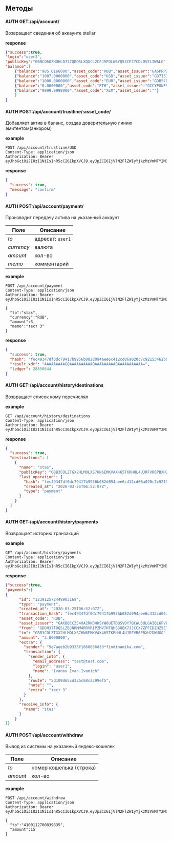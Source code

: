 ## Методы

#### AUTH GET:/api/account/
Возвращает сведения об аккаунте stellar

**response**

```json
{"success":true,
"login":"user2",
"publicKey":"GBNCO6OZHOHLD737QBO5LXQUCL2CFJ5FOLW6YQ53CE77CDLOVZLIWALG",
"balance":[
    {"balance":"985.0166000","asset_code":"RUB","asset_issuer":"GA6PRPZOOYMQMDNPJZA46TJRUEXHTIQ2DE3XUPM5ZXYH7BVJ3HZC5TOB"},
    {"balance":"1007.0000000","asset_code":"USD","asset_issuer":"GD7I5IWXUWUJRW2FXDWDMIMNTVV63SB3YFBE5S7SGM3TWWNJKWRM32VD"},
    {"balance":"1000.0000000","asset_code":"EUR","asset_issuer":"GDB57DYTYHFPC6EBZTE2EN352RZRMYAJ7SQYLVUABOBYEQKH6IXOT6UU"},
    {"balance":"0.0000000","asset_code":"ETH","asset_issuer":"GCCYPUNF5VKKCS5AC2BQLI4J2MFCNCRZLFSMIK6CBDCCY4BLG35NJMJL"},
    {"balance":"9999.9998000","asset_code":"XLM","asset_issuer":""}
    ]
}
```

#### AUTH POST:/api/account/trustline/:asset_code/
Добавляет актив в баланс, создав доверительную линию эмитентом(анкором)

**example**
```http request
POST /api/account/trustline/USD
Content-Type: application/json
Authorization: Bearer eyJhbGciOiJIUzI1NiIsInR5cCI6IkpXVCJ9.eyJpZCI6IjVlN2FlZWIyYjkzMzVmMTY2MDY1NmQzMSIsInJvbGUiOiJ1c2VyIiwiaWF0IjoxNTg1MTE0ODA4LCJleHAiOjE1ODUxNTgwMDh9.2T60TxeY5mbPgbEj5DXTM01n5MQkkLm0DUZRU2x6EHc

```
**response**
```json
{
  "success": true,
  "message": "confirm"
}
```
#### AUTH POST:/api/account/payment/
Производит передачу актива на указанный аккаунт

Поле | Описание
--- | ---
_to_| адресат: `user1`
_currency_| валюта
_amount_| кол-во 
_memo_| комментарий

**example**
```http request
POST /api/account/payment
Content-Type: application/json
Authorization: Bearer eyJhbGciOiJIUzI1NiIsInR5cCI6IkpXVCJ9.eyJpZCI6IjVlN2FlZWIyYjkzMzVmMTY2MDY1NmQzMSIsInJvbGUiOiJ1c2VyIiwiaWF0IjoxNTg1MTE0ODA4LCJleHAiOjE1ODUxNTgwMDh9.2T60TxeY5mbPgbEj5DXTM01n5MQkkLm0DUZRU2x6EHc

{
  "to":"stas",
  "currency":"RUB",
  "amount":3,
  "memo":"тест 3"
}
```

**response**
```json
{
  "success": true,
  "hash": "fec49347df0dc79417b9956b082d094aee6c412cd06a020c7c92153462b04551",
  "result_xdr": "AAAAAAAAAGQAAAAAAAAAAQAAAAAAAAABAAAAAAAAAAA=",
  "ledger": 28850644
}
```

#### AUTH GET:/api/account/history/destinations
Возвращает список кому перечислял

**example**
```http request
GET /api/account/history/destinations
Content-Type: application/json
Authorization: Bearer eyJhbGciOiJIUzI1NiIsInR5cCI6IkpXVCJ9.eyJpZCI6IjVlN2FlZWIyYjkzMzVmMTY2MDY1NmQzMSIsInJvbGUiOiJ1c2VyIiwiaWF0IjoxNTg1MTE0ODA4LCJleHAiOjE1ODUxNTgwMDh9.2T60TxeY5mbPgbEj5DXTM01n5MQkkLm0DUZRU2x6EHc

```
**response**
```json
{
  "success": true,
  "destinations": [
    {
      "name": "stas",
      "publicKey": "GBB3COLZTGX2HLMOLXS7HN6EMKVAX465TKRHHL4UJRFVR6PBXH2DWUOO",
      "last_operation": {
        "hash": "fec49347df0dc79417b9956b082d094aee6c412cd06a020c7c92153462b04551",
        "created_at": "2020-03-25T06:52:07Z",
        "type": "payment"
      }
    }
  ]
}
```

#### AUTH GET:/api/account/history/payments
Возвращает историю транзакций

**example**
```http request
GET /api/account/history/payments
Content-Type: application/json
Authorization: Bearer eyJhbGciOiJIUzI1NiIsInR5cCI6IkpXVCJ9.eyJpZCI6IjVlN2FlZWIyYjkzMzVmMTY2MDY1NmQzMSIsInJvbGUiOiJ1c2VyIiwiaWF0IjoxNTg1MTE0ODA4LCJleHAiOjE1ODUxNTgwMDh9.2T60TxeY5mbPgbEj5DXTM01n5MQkkLm0DUZRU2x6EHc

```

**response**
```json
{"success":true,
"payments":[
{
      "id": "123912572448903169",
      "type": "payment",
      "created_at": "2020-03-25T06:52:07Z",
      "transaction_hash": "fec49347df0dc79417b9956b082d094aee6c412cd06a020c7c92153462b04551",
      "asset_code": "RUB",
      "asset_issuer": "GAKBQCCZJ4XA2RKDHKSYW6UETDQSVDY7BCWU3ULGAIQL6FVLOSD4ADXQ",
      "from": "GDDH37TOQSLZBJNRMM4RRVRIPZMV7HTQHS3OEK7JJCCX7ZFFIDZHZ5ET",
      "to": "GBB3COLZTGX2HLMOLXS7HN6EMKVAX465TKRHHL4UJRFVR6PBXH2DWUOO",
      "amount": "3.0000000",
      "extra": {
        "sender": "5e7aeeb2b9335f1660656d33*findinamika.com",
        "transaction": {
          "sender_info": {
            "email_address": "test@test.com",
            "login": "user1",
            "name": "Ivanov Ivan Ivanich"
          },
          "route": "5d109d65cd335c68ca399ef5",
          "note": "",
          "extra": "тест 3"
        }
      },
      "receive_info": {
        "name": "stas"
      }
    }
]}
```


#### AUTH POST:/api/account/withdraw
Вывод из системы на указанный яндекс-кошелек

Поле | Описание
--- | ---
_to_| номер кошелька (строка)
_amount_| кол-во 


**example**
```http request
POST /api/account/withdraw
Content-Type: application/json
Authorization: Bearer eyJhbGciOiJIUzI1NiIsInR5cCI6IkpXVCJ9.eyJpZCI6IjVlN2FlZWIyYjkzMzVmMTY2MDY1NmQzMSIsInJvbGUiOiJ1c2VyIiwiaWF0IjoxNTg1MTE0ODA4LCJleHAiOjE1ODUxNTgwMDh9.2T60TxeY5mbPgbEj5DXTM01n5MQkkLm0DUZRU2x6EHc

{
  "to":"4100112700839835",
  "amount":15
}
```


